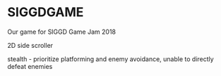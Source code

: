 # SIGGDGAME
Our game for SIGGD Game Jam 2018

2D side scroller

stealth - prioritize platforming and enemy avoidance, unable to directly defeat enemies
